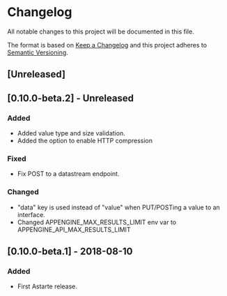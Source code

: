 # Changelog
All notable changes to this project will be documented in this file.

The format is based on [Keep a Changelog](http://keepachangelog.com/en/1.0.0/)
and this project adheres to [Semantic Versioning](http://semver.org/spec/v2.0.0.html).

## [Unreleased]

## [0.10.0-beta.2] - Unreleased
### Added
- Added value type and size validation.
- Added the option to enable HTTP compression

### Fixed
- Fix POST to a datastream endpoint.

### Changed
- "data" key is used instead of "value" when PUT/POSTing a value to an interface.
- Changed APPENGINE_MAX_RESULTS_LIMIT env var to APPENGINE_API_MAX_RESULTS_LIMIT

## [0.10.0-beta.1] - 2018-08-10
### Added
- First Astarte release.
